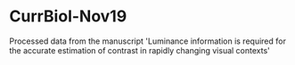 # CurrBiol-Nov19
Processed data from the manuscript 'Luminance information is required for the accurate estimation of contrast in rapidly changing visual contexts'
